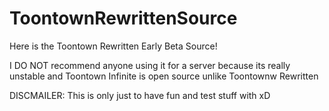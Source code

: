 # ToontownRewrittenSource
Here is the Toontown Rewritten Early Beta Source!

I DO NOT recommend anyone using it for a server because its really unstable and Toontown Infinite is open source unlike Toontownw Rewritten

DISCMAILER: This is only just to have fun and test stuff with xD
